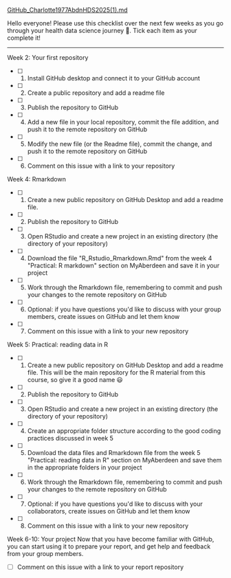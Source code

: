 [GitHub_Charlotte1977AbdnHDS2025(1).md](https://github.com/user-attachments/files/22521395/GitHub_issue_text.1.md)
<!---
  One issue for each student on the Intro to Health Data Science course repository!

  Instructions:

  1. Select and copy all the text in this file
  2. Go to https://github.com/AbdnCHDS/Intro2HDS_2024 and open a new issue
  3. Paste the text from this file into the new issue
  4. Add your name (or a nickname, whatever you prefer) in the Title field above ^
  5. Click 'Submit new issue'  
--->

Hello everyone! Please use this checklist over the next few weeks as you go through your health data science journey :tada:. Tick each item as your complete it!

***

Week 2: Your first repository
- [ ] 1. Install GitHub desktop and connect it to your GitHub account
- [ ] 2. Create a public repository and add a readme file
- [ ] 3. Publish the repository to GitHub
- [ ] 4. Add a new file in your local repository, commit the file addition, and push it to the remote repository on GitHub
- [ ] 5. Modify the new file (or the Readme file), commit the change, and push it to the remote repository on GitHub
- [ ] 6. Comment on this issue with a link to your repository

Week 4: Rmarkdown
- [ ] 1. Create a new public repository on GitHub Desktop and add a readme file.
- [ ] 2. Publish the repository to GitHub
- [ ] 3. Open RStudio and create a new project in an existing directory (the directory of your repository)
- [ ] 4. Download the file "R_Rstudio_Rmarkdown.Rmd" from the week 4 "Practical: R markdown" section on MyAberdeen and save it in your project
- [ ] 5. Work through the Rmarkdown file, remembering to commit and push your changes to the remote repository on GitHub
- [ ] 6. Optional: if you have questions you'd like to discuss with your group members, create issues on GitHub and let them know
- [ ] 7. Comment on this issue with a link to your new repository

Week 5: Practical: reading data in R
- [ ] 1. Create a new public repository on GitHub Desktop and add a readme file. This will be the main repository for the R material from this course, so give it a good name :smiley:
- [ ] 2. Publish the repository to GitHub
- [ ] 3. Open RStudio and create a new project in an existing directory (the directory of your repository)
- [ ] 4. Create an appropriate folder structure according to the good coding practices discussed in week 5
- [ ] 5. Download the data files and Rmarkdown file from the week 5 "Practical: reading data in R" section on MyAberdeen and save them in the appropriate folders in your project
- [ ] 6. Work through the Rmarkdown file, remembering to commit and push your changes to the remote repository on GitHub
- [ ] 7. Optional: if you have questions you'd like to discuss with your collaborators, create issues on GitHub and let them know
- [ ] 8. Comment on this issue with a link to your new repository

Week 6-10: Your project
Now that you have become familiar with GitHub, you can start using it to prepare your report, and get help and feedback from your group members.
- [ ] Comment on this issue with a link to your report repository
